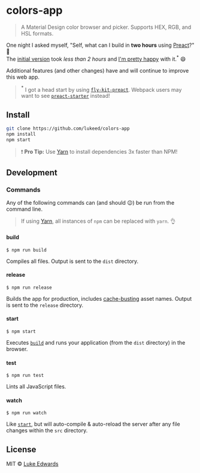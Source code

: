# colors-app

> A Material Design color browser and picker. Supports HEX, RGB, and HSL formats.

One night I asked myself, "Self, what can I build in **two hours** using [Preact](https://github.com/developit/preact)?" :thinking: <br>
The [initial version](https://github.com/lukeed/colors-app/tree/433ab81727b136da7bd7f8d3f5ca9c9a42ad3d15) took _less than 2 hours_ and [I'm pretty happy](https://twitter.com/lukeed05/status/812088705171107840) with it.<sup>*</sup> :smile:

Additional features (and other changes) have and will continue to improve this web app.

> **<sup>*</sup>** I got a head start by using [`fly-kit-preact`](https://github.com/lukeed/fly-kit-preact). Webpack users may want to see [`preact-starter`](https://github.com/lukeed/preact-starter) instead!

## Install

```sh
git clone https://github.com/lukeed/colors-app
npm install
npm start
```

> :exclamation: **Pro Tip:** Use [Yarn](https://yarnpkg.com/) to install dependencies 3x faster than NPM!

## Development

### Commands

Any of the following commands can (and should :wink:) be run from the command line.

> If using [Yarn](https://yarnpkg.com/), all instances of `npm` can be replaced with `yarn`. :ok_hand:

#### build

```
$ npm run build
```

Compiles all files. Output is sent to the `dist` directory.

#### release

```
$ npm run release
```

Builds the app for production, includes [cache-busting](http://webassets.readthedocs.io/en/latest/expiring.html) asset names. Output is sent to the `release` directory.

#### start

```
$ npm start
```

Executes [`build`](#build) and runs your application (from the `dist` directory) in the browser.

#### test

```
$ npm run test
```

Lints all JavaScript files.

#### watch

```
$ npm run watch
```

Like [`start`](#start), but will auto-compile & auto-reload the server after any file changes within the `src` directory.


## License

MIT © [Luke Edwards](https://lukeed.com)
